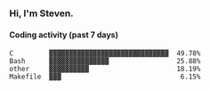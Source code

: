 ### Hi, I'm Steven.

#### Coding activity (past 7 days)
```
C         ▓▓▓▓▓▓▓▓▓▓▓▓▓▓▓▓▓▓▓▓▓▓▓▓▓▓▓▓▓▓  49.78%
Bash      ▓▓▓▓▓▓▓▓▓▓▓▓▓▓▓                 25.88%
other     ▓▓▓▓▓▓▓▓▓▓                      18.19%
Makefile  ▓▓▓                              6.15%
```
